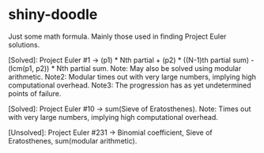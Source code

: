 # shiny-doodle
Just some math formula. Mainly those used in finding Project Euler solutions.

[Solved]: Project Euler #1 -> (p1) * Nth partial + (p2) * ((N-1)th partial sum) - (lcm(p1, p2)) * Nth partial sum.
Note: May also be solved using modular arithmetic. 
Note2: Modular times out with very large numbers, implying high computational overhead.
Note3: The progression has as yet undetermined points of failure. 

[Solved]: Project Euler #10 -> sum(Sieve of Eratosthenes).
Note: Times out with very large numbers, implying high computational overhead.

[Unsolved]: Project Euler #231 -> Binomial coefficient, Sieve of Eratosthenes, sum(modular arithmetic).
